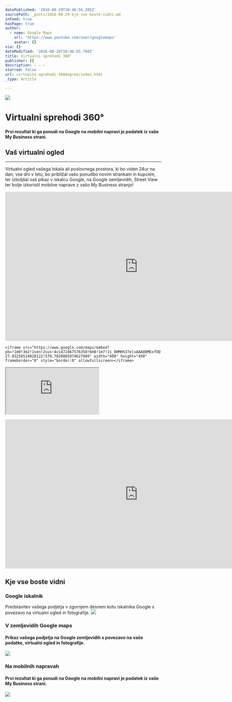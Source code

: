 ```yaml
---
datePublished: '2016-08-29T10:46:56.205Z'
sourcePath: _posts/2016-08-29-kje-vse-boste-vidni.md
inFeed: true
hasPage: true
author:
  - name: Google Maps
    url: 'https://www.youtube.com/user/googlemaps'
    avatar: {}
via: {}
dateModified: '2016-08-29T10:46:55.700Z'
title: Virtualni sprehodi 360°
publisher: {}
description: – – –
starred: false
url: virtualni-sprehodi-360degree/index.html
_type: Article

---
```

![](https://the-grid-user-content.s3-us-west-2.amazonaws.com/80601619-750b-4dde-af0f-65fca0cf1b1c.jpg)

# Virtualni sprehodi 360°

#### Prvi rezultat ki ga ponudi na Google na mobilni napravi je podatek iz vaše My Business strani.

## Vaš virtualni ogled

-- -- --

Virtualni ogled vašega lokala ali poslovnega prostora, ki bo viden 24ur na dan, vse dni v letu, bo približal vašo ponudbo novim strankam in kupcem, ter izboljšal vaš pikaz v iskalcu Google, na Google zemljevidih, Street View ter bolje izkoristil mobilne naprave z vašo My Business stranjo!

<iframe src="https://cdn.embedly.com/widgets/media.html?src=https%3A%2F%2Fwww.youtube.com%2Fembed%2FkMWxBpM-MSA%3Ffeature%3Doembed&amp;url=http%3A%2F%2Fwww.youtube.com%2Fwatch%3Fv%3DkMWxBpM-MSA&amp;image=https%3A%2F%2Fi.ytimg.com%2Fvi%2FkMWxBpM-MSA%2Fhqdefault.jpg&amp;key=b7d04c9b404c499eba89ee7072e1c4f7&amp;type=text%2Fhtml&amp;schema=youtube" width="854" height="480" scrolling="no" frameborder="0" allowfullscreen="" style=""></iframe>

    <iframe src="https://www.google.com/maps/embed?pb=!1m0!3m2!1sen!2sus!4v1472467576358!6m8!1m7!1s_8HMH537elsAAAQ0MExfOQ!2m2!1d45.70345879208444!2d13.85459758066202!3f296.76892945826563!4f-27.93256514828122!5f0.7820865974627469" width="600" height="450" frameborder="0" style="border:0" allowfullscreen></iframe>

<iframe src="https://the-grid.github.io/ed-location/?latitude=20.3034175184893&amp;longitude=-35.5078125&amp;zoom=2" style=""></iframe>

> 

<iframe src="https://cdn.embedly.com/widgets/media.html?src=https%3A%2F%2Fwww.youtube.com%2Fembed%2F9CLYaukFmMw%3Ffeature%3Doembed&amp;url=http%3A%2F%2Fwww.youtube.com%2Fwatch%3Fv%3D9CLYaukFmMw&amp;image=https%3A%2F%2Fi.ytimg.com%2Fvi%2F9CLYaukFmMw%2Fhqdefault.jpg&amp;key=b7d04c9b404c499eba89ee7072e1c4f7&amp;type=text%2Fhtml&amp;schema=youtube" width="854" height="480" scrolling="no" frameborder="0" allowfullscreen="" style=""></iframe>

## Kje vse boste vidni

### **Google iskalnik**

Predstavitev vašega podjetja v zgornjem desnem kotu iskalnika Google s povezavo na virtualni ogled in fotografije.
![](https://the-grid-user-content.s3-us-west-2.amazonaws.com/42dc2696-e2cc-4240-98d8-bcb9f56d8e93.jpg)

### **V zemljevidih Google maps**

#### Prikaz vašega podjetja na Google zemljevidih s povezavo na vaše podatke, virtualni ogled in fotografije.
![](https://the-grid-user-content.s3-us-west-2.amazonaws.com/19718f96-eed8-411d-a21f-48e0aa769bad.jpg)

### **Na mobilnih napravah**

#### Prvi rezultat ki ga ponudi na Google na mobilni napravi je podatek iz vaše My Business strani.
![](https://the-grid-user-content.s3-us-west-2.amazonaws.com/a2808a98-3d9e-4695-812f-b746ee80b6f7.jpg)